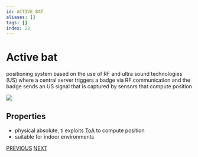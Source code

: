 ```yaml
---
id: ACTIVE_BAT
aliases: []
tags: []
index: 22
---
```


# Active bat

positioning system based on the use of RF and ultra sound technologies (US) where a central server triggers a badge via RF communication and the badge sends an US signal that is captured by sensors that compute position

![](mobile_systems/Pasted%20image%2020240609151742.png)

## Properties

- physical absolute, ti exploits [ToA](mobile_systems/positioning_systems/base_techniques.md) to compute position
- suitable for indoor environments

[PREVIOUS](mobile_systems/positioning_systems/no_infrastructure_positioning_systems.md) [NEXT](mobile_systems/positioning_systems/radar.md)
